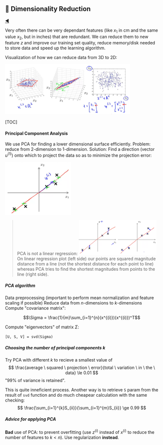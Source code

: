## :champagne: Dimensionality Reduction

[:arrow_backward:](../../ds_index)

Very often there can be very dependant features (like $x_1$ in cm and the same value $x_2$, but in inches) that are redundant. We can reduce them to new feature $z$ and improve our training set quality, reduce memory/disk needed to store data and speed up the learning algorithm.

Visualization of how we can reduce data from 3D to 2D:

<img src="../../../../src/img/andr_ng_ml_course/ml_dimens_reduction_1.png" alt="ml_dimens_reduction_1" style="zoom: 40%;" />

[TOC]

#### Principal Component Analysis

We use PCA for finding a lower dimensional surface efficiently. 
Problem: reduce from 2-dimension to 1-dimension. Solution: Find a direction (vector $u^{(1)}$) onto which to project the data so as to minimize the projection error:

<img src="../../../../src/img/andr_ng_ml_course/ml_dimens_reduction_2.png" alt="ml_dimens_reduction_2" style="zoom: 33%;" />

>PCA is not a linear regression:
> <img src="../../../../src/img/andr_ng_ml_course/ml_dimens_reduction_3.png" alt="ml_dimens_reduction_3" style="zoom: 25%;" />
> On linear regression plot (left side) our points are squared magnitude distance from a line (not the shortest distance for each point to line) whereas PCA tries to find the shortest magnitudes from points to the line (right side).



##### PCA algorithm

Data preprocessing (important to perform mean normalization and feature scaling if possible)
Reduce data from $n$-dimensions to $k$-dimensions
Compute "covariance matrix":

$$\Sigma = \frac{1}{m}\sum_{i=1}^{n}(x^{(i)})(x^{(i)})^T$$

Compute "eigenvectors" of matrix $\Sigma$:

```[U, S, V] = svd(Sigma)```



##### Choosing the number of principal components $k$

Try PCA with different $k$ to recieve a smallest value of
$$
\frac{average \ squared \ projection \ error}{total \ variation \ in \ the \ data} \le 0.01
$$
"99% of variance is retained".

This is quite inneficient process. Another way is to retrieve ```S``` param from the result of ```svd``` function and do much cheapear calculation with the same checking:
$$
\frac{\sum_{i=1}^{k}S_{ii}}{\sum_{i=1}^{m}S_{ii}} \ge 0.99
$$

##### Advice for applying PCA

**Bad** use of PCA: to prevent overfitting
(use $z^{(i)}$ instead of $x^{(i)}$ to reduce the number of features to $k<n$).
Use regularization **instead**.

